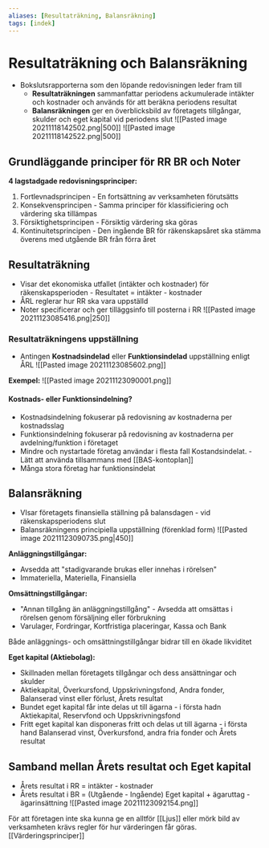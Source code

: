 ```yaml
---
aliases: [Resultaträkning, Balansräkning]
tags: [indek]
---
```


# Resultaträkning och Balansräkning
- Bokslutsrapporterna som den löpande redovisningen leder fram till
	- **Resultaträkningen** sammanfattar periodens ackumulerade intäkter och kostnader och används för att beräkna periodens resultat
	- **Balansräkningen** ger en överblicksbild av företagets tillgångar, skulder och eget kapital vid periodens slut
 ![[Pasted image 20211118142502.png|500]]
![[Pasted image 20211118142522.png|500]]

## Grundläggande principer för RR BR och Noter 
**4 lagstadgade redovisningsprinciper:**
1. Fortlevnadsprincipen
		- En fortsättning av verksamheten förutsätts
2. Konsekvensprincipen
		- Samma principer för klassificiering och värdering ska tillämpas
3. Försiktighetsprincipen
		- Försiktig värdering ska göras
4. Kontinuitetsprincipen
		- Den ingående BR för räkenskapsåret ska stämma överens med utgående BR från förra året

## Resultaträkning
- Visar det ekonomiska utfallet (intäkter och kostnader) för räkenskapsperioden
		- Resultatet = intäkter - kostnader 
- ÅRL reglerar hur RR ska vara uppställd
- Noter specificerar och ger tilläggsinfo till posterna i RR
![[Pasted image 20211123085416.png|250]]

### Resultaträkningens uppställning
- Antingen **Kostnadsindelad** eller **Funktionsindelad** uppställning enligt ÅRL
![[Pasted image 20211123085602.png]]

**Exempel:**
![[Pasted image 20211123090001.png]]

#### Kostnads- eller Funktionsindelning?
- Kostnadsindelning fokuserar på redovisning av kostnaderna per kostnadsslag
- Funktionsindelning fokuserar på redovisning av kostnaderna per avdelning/funktion i företaget
- Mindre och nystartade företag användar i flesta fall Kostandsindelat.
		- Lätt att använda tillsammans med [[BAS-kontoplan]]
- Många stora företag har funktionsindelat

## Balansräkning
- VIsar företagets finansiella ställning på balansdagen
		- vid räkenskapsperiodens slut
- Balansräkningens principiella uppställning (förenklad form)
 ![[Pasted image 20211123090735.png|450]]
 
**Anläggningstillgångar:**
- Avsedda att "stadigvarande brukas eller innehas i rörelsen"
- Immateriella, Materiella, Finansiella

**Omsättningstillgångar:**
- "Annan tillgång än anläggningstillgång"
		- Avsedda att omsättas i rörelsen genom försäljning eller förbrukning
- Varulager, Fordringar, Kortfristiga placeringar, Kassa och Bank

Både anläggnings- och omsättningstillgångar bidrar till en ökade likviditet

**Eget kapital (Aktiebolag):**
- Skillnaden mellan företagets tillgångar och dess ansättningar och skulder
- Aktiekapital, Överkursfond, Uppskrivningsfond, Andra fonder, Balanserad vinst eller förlust, Årets resultat
- Bundet eget kapital får inte delas ut till ägarna
		- i första hadn Aktiekapital, Reservfond och Uppskrivningsfond
- Fritt eget kapital kan disponeras fritt och delas ut till ägarna 
		- i första hand Balanserad vinst, Överkursfond, andra fria fonder och Årets resultat

## Samband mellan Årets resultat och Eget kapital
- Årets resultat i RR = intäkter - kostnader
- Årets resultat i BR = (Utgående - Ingående) Eget kapital + ägaruttag - ägarinsättning
![[Pasted image 20211123092154.png]]

För att företagen inte ska kunna ge en alltför [[Ljus]] eller mörk bild av verksamheten krävs regler för hur värderingen får göras. [[Värderingsprinciper]]

